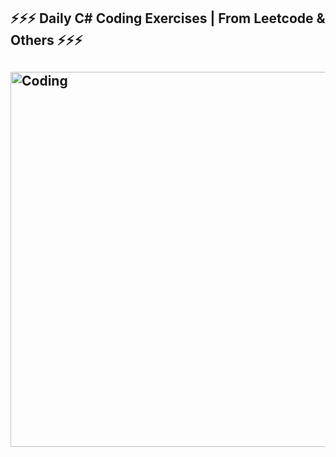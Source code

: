 ## ⚡️⚡️⚡️ Daily C# Coding Exercises | From Leetcode & Others ⚡️⚡️⚡️
<h2 align="left">
  <img src="https://biomedicalodyssey.blogs.hopkinsmedicine.org/files/2020/02/programming-code-window-GettyImages-1124838925_640.jpg" alt="Coding" width="600px" />
  <br>
</h2>
